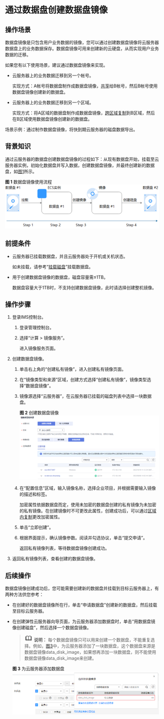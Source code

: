 # 通过数据盘创建数据盘镜像<a name="ims_01_0214"></a>

## 操作场景<a name="section18717101118575"></a>

数据盘镜像是只包含用户业务数据的镜像，您可以通过创建数据盘镜像将云服务器数据盘上的业务数据保存。数据盘镜像可用来创建新的云硬盘，从而实现用户业务数据的迁移。

如果您有以下使用场景，建议通过数据盘镜像来实现。

-   云服务器上的业务数据迁移到另一个帐号。

    实现方式：A帐号将数据盘制作成数据盘镜像，[共享](共享指定镜像.md)给B帐号，然后B帐号使用数据盘镜像创建新的数据盘。

-   云服务器上的业务数据迁移到另一个区域。

    实现方式：将A区域的数据盘制作成数据盘镜像，[跨区域复制](跨区域复制镜像.md)到B区域，然后在B区域使用数据盘镜像创建新的数据盘。


场景示例：通过制作数据盘镜像，将快到期云服务器的磁盘数据导出。

## 背景知识<a name="section1077516419303"></a>

通过云服务器的数据盘创建数据盘镜像的过程如下：从现有数据盘开始，挂载至云服务器实例，初始化数据盘并写入数据，创建数据盘镜像，并最终创建新的数据盘，如[图1](#fig776414944511)所示。

**图 1**  数据盘镜像使用流程<a name="fig776414944511"></a>  
![](figures/数据盘镜像使用流程.png "数据盘镜像使用流程")

## 前提条件<a name="section5577833119352"></a>

-   云服务器已挂载数据盘，并且云服务器处于开机或关机状态。

    如未挂载，请参考“[挂载磁盘](https://support.huaweicloud.com/usermanual-ecs/zh-cn_topic_0096293655.html)”挂载数据盘。

-   用于创建数据盘镜像的数据盘，磁盘容量需≤1TB。

    数据盘容量大于1TB时，不支持创建数据盘镜像，此时请选择创建整机镜像。


## 操作步骤<a name="section175352011190"></a>

1.  登录IMS控制台。
    1.  登录管理控制台。
    2.  选择“计算 \> 镜像服务”。

        进入镜像服务页面。

2.  创建数据盘镜像。
    1.  单击右上角的“创建私有镜像”，进入创建私有镜像页面。
    2.  在“镜像类型和来源”区域，创建方式选择“创建私有镜像”，镜像类型选择“数据盘镜像”。
    3.  镜像源选择“云服务器”，在云服务器已挂载的磁盘列表中选择一块数据盘。

        **图 2**  创建数据盘镜像<a name="fig169620306489"></a>  
        ![](figures/创建数据盘镜像.png "创建数据盘镜像")

    4.  在“配置信息”区域，输入镜像名称，选择企业项目，并根据需要输入镜像的描述和标签。

        加密属性依据数据盘而定，使用未加密的数据盘创建的私有镜像为未加密的私有镜像。在创建镜像时不可更改此属性，创建成功后，可以通过[区域内复制](区域内复制镜像.md)更改加密属性。

    5.  单击“立即创建”。
    6.  根据界面提示，确认镜像参数。阅读并勾选协议，单击“提交申请”。

        返回私有镜像列表，等待数据盘镜像创建成功。

3.  返回私有镜像列表，查看创建的数据盘镜像。

## 后续操作<a name="section14131852173714"></a>

数据盘镜像创建成功后，您可能需要创建新的数据盘并挂载到目标云服务器上，有两种方法供您参考：

-   在创建好的数据盘镜像所在行，单击“申请数据盘”创建新的数据盘，然后挂载至目标云服务器。
-   在创建弹性云服务器向导页面，为云服务器添加数据盘时，单击“用数据盘镜像创建磁盘”，然后选择一个数据盘镜像。

    >![](public_sys-resources/icon-note.gif) **说明：** 
    >每个数据盘镜像只可以用来创建一个数据盘，不能重复选择。例如，[图3](#fig974917131918)中，为云服务器添加了一块数据盘，这个数据盘来源是数据盘镜像data\_disk\_image，如果想再添加一块数据盘，则不能使用数据盘镜像data\_disk\_image来创建。

    **图 3**  为云服务器添加数据盘<a name="fig974917131918"></a>  
    ![](figures/为云服务器添加数据盘.png "为云服务器添加数据盘")


